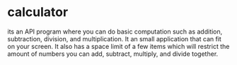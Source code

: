 # calculator

its an API program where you can do basic computation such as addition, subtraction, division, and multiplication. It an small application that can fit on your screen. It also has a space limit of a few items which will restrict the amount of numbers you can add, subtract, multiply, and divide together. 


